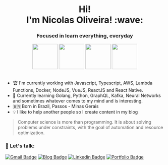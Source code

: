 <h1 align="center"> Hi!<br> I'm Nicolas Oliveira! :wave: </h1>
<h3 align="center">Focused in learn everything, everyday</h3>

<div align="center">
<img src="https://media0.giphy.com/media/KzJkzjggfGN5Py6nkT/giphy.gif" width="80" />
<img src="https://media3.giphy.com/media/Y06jfuK1Bni5PkZwS2/giphy.gif" width="80" />
<img src="https://media0.giphy.com/media/eNAsjO55tPbgaor7ma/giphy.gif" width="80" />
<img src="https://media2.giphy.com/media/kdFc8fubgS31b8DsVu/giphy.gif" width="80" />
</div></br>

- :trophy: I'm currently working with Javascript, Typescript, AWS, Lambda Functions, Docker, NodeJS, VueJS, ReactJS and React Native.
- :dart: Currently learning Golang, Python, GraphQL, Kafka, Neural Networks and sometimes whatever comes to my mind and is interesting.
- :brazil: Born in Brazil, Passos - Minas Gerais
- :bulb: I like to help another people so I create content in my blog

> Computer science is more than programming. It is about solving problems under constraints, with the goal of automation and resource optimization.

### :beer: Let's talk:
[![Gmail Badge](https://img.shields.io/badge/-nicolas.oliveira.ug@gmail.com-007acc?style=flat-square&logo=Gmail&logoColor=white&link=mailto:nicolas.oliveira.ug@gmail.com)](mailto:nicolas.oliveira.ug@gmail.com)
[![Blog Badge](https://img.shields.io/badge/My%20Blog-007acc?style=flat-square&logo=blogger&logoColor=white&link=https://bruxo.hashnode.dev)](https://bruxo.hashnode.dev)
[![Linkedin Badge](https://img.shields.io/badge/-Nicolas%20Oliveira-007acc?style=flat-square&logo=Linkedin&logoColor=white&link=https://www.linkedin.com/in/nicolas-o-m/)](https://www.linkedin.com/in/nicolas-o-m/) 
[![Portfolio Badge](https://img.shields.io/badge/-My%20Portfolio-007acc?style=flat-square&logoColor=white&link=https://nicolasoliveira.dev)](https://nicolasoliveira.dev)
